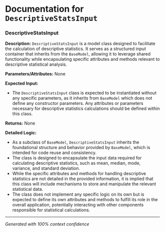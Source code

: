 # Documentation for `DescriptiveStatsInput`

### DescriptiveStatsInput

**Description:**
`DescriptiveStatsInput` is a model class designed to facilitate the calculation of descriptive statistics. It serves as a structured input container that inherits from the `BaseModel`, allowing it to leverage shared functionality while encapsulating specific attributes and methods relevant to descriptive statistical analysis.

**Parameters/Attributes:**
None

**Expected Input:**
- The `DescriptiveStatsInput` class is expected to be instantiated without any specific parameters, as it inherits from `BaseModel` which does not define any constructor parameters. Any attributes or parameters necessary for descriptive statistics calculations should be defined within this class.

**Returns:**
None

**Detailed Logic:**
- As a subclass of `BaseModel`, `DescriptiveStatsInput` inherits the foundational structure and behavior provided by `BaseModel`, which is intended for code reuse and consistency.
- The class is designed to encapsulate the input data required for calculating descriptive statistics, such as mean, median, mode, variance, and standard deviation.
- While the specific attributes and methods for handling descriptive statistics are not detailed in the provided information, it is implied that this class will include mechanisms to store and manipulate the relevant statistical data.
- The class does not implement any specific logic on its own but is expected to define its own attributes and methods to fulfill its role in the overall application, potentially interacting with other components responsible for statistical calculations.

---
*Generated with 100% context confidence*
